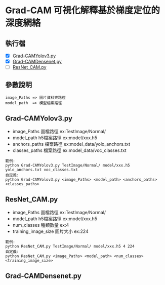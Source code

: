 # Grad-CAM 可視化解釋基於梯度定位的深度網絡

## 執行檔
- [x] [Grad-CAMYolov3.py](#grad-camyolov3py)
- [x] [Grad-CAMDensenet.py](#grad-camdensenetpy)
- [ ] [ResNet_CAM.py](#grad-camresnetpy)

## 參數說明

```
image_Paths => 圖片資料夾路徑
model_path  => 模型檔案路徑
```

## Grad-CAMYolov3.py
 - image_Paths   圖檔路徑   ex:TestImage/Normal/
 - model_path    h5檔案路徑 ex:model/xxx.h5
 - anchors_paths 檔案路徑   ex:model_data/yolo_anchors.txt
 - classes_paths 檔案路徑   ex:model_data/voc_classes.txt
```
範例: 
python Grad-CAMYolov3.py TestImage/Normal/ model/xxx.h5 yolo_anchors.txt voc_classes.txt
自定義:
python Grad-CAMYolov3.py <image_Paths> <model_path> <anchors_paths> <classes_paths>
```

## ResNet_CAM.py
 - image_Paths         圖檔路徑   ex:TestImage/Normal/
 - model_path          h5檔案路徑 ex:model/xxx.h5
 - num_classes         種類數量   ex:4
 - training_image_size 圖片大小   ex:224

```
範例: 
python ResNet_CAM.py TestImage/Normal/ model/xxx.h5 4 224
自定義:
python ResNet_CAM.py <image_Paths> <model_path> <num_classes> <training_image_size>
```

## Grad-CAMDensenet.py
```

```
